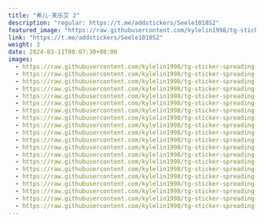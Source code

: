 ```yaml
---
title: "希儿·芙乐艾 2"
description: "regular: https://t.me/addstickers/Seele1018S2"
featured_image: "https://raw.githubusercontent.com/kylelin1998/tg-sticker-spreading-worldwide-images/main/img/480129dc-7a39-4051-820c-344dc2273129.jpg"
link: "https://t.me/addstickers/Seele1018S2"
weight: 3
date: 2024-03-11T08:07:30+08:00
images:
  - https://raw.githubusercontent.com/kylelin1998/tg-sticker-spreading-worldwide-images/main/img/480129dc-7a39-4051-820c-344dc2273129.jpg
  - https://raw.githubusercontent.com/kylelin1998/tg-sticker-spreading-worldwide-images/main/img/b60dacf5-ca1a-4b92-941e-dd8abf8b8178.jpg
  - https://raw.githubusercontent.com/kylelin1998/tg-sticker-spreading-worldwide-images/main/img/ffde1ad2-e48c-4355-8ad7-7d5e6d87b5d0.jpg
  - https://raw.githubusercontent.com/kylelin1998/tg-sticker-spreading-worldwide-images/main/img/12a9d105-bced-4807-8232-788d1bf993df.jpg
  - https://raw.githubusercontent.com/kylelin1998/tg-sticker-spreading-worldwide-images/main/img/cbc1351b-6aac-4f93-83e8-378a5fbdefd1.jpg
  - https://raw.githubusercontent.com/kylelin1998/tg-sticker-spreading-worldwide-images/main/img/f17f2806-61b5-4ce1-8bdb-5bc6ad67d664.jpg
  - https://raw.githubusercontent.com/kylelin1998/tg-sticker-spreading-worldwide-images/main/img/b96750a5-1326-480a-bb0b-7cac1a30a1f1.jpg
  - https://raw.githubusercontent.com/kylelin1998/tg-sticker-spreading-worldwide-images/main/img/047f28bf-1125-414d-87e2-a30e3309b269.jpg
  - https://raw.githubusercontent.com/kylelin1998/tg-sticker-spreading-worldwide-images/main/img/ace852de-03bf-43f2-ab9c-983d7f9c34e8.jpg
  - https://raw.githubusercontent.com/kylelin1998/tg-sticker-spreading-worldwide-images/main/img/63122f75-abe2-4ca6-81f2-bec2f25a2635.jpg
  - https://raw.githubusercontent.com/kylelin1998/tg-sticker-spreading-worldwide-images/main/img/fd5275df-143e-494e-b2ef-42a6f98b26f1.jpg
  - https://raw.githubusercontent.com/kylelin1998/tg-sticker-spreading-worldwide-images/main/img/d22247db-fbca-4087-9c27-750a4facb149.jpg
  - https://raw.githubusercontent.com/kylelin1998/tg-sticker-spreading-worldwide-images/main/img/e1172678-7a92-4e31-b196-4d3c2c35fee0.jpg
  - https://raw.githubusercontent.com/kylelin1998/tg-sticker-spreading-worldwide-images/main/img/dbddce91-0b74-4fc3-ae44-7f0171248285.jpg
  - https://raw.githubusercontent.com/kylelin1998/tg-sticker-spreading-worldwide-images/main/img/a902e837-7a69-475f-ab48-d4b1af79914c.jpg
  - https://raw.githubusercontent.com/kylelin1998/tg-sticker-spreading-worldwide-images/main/img/1cd1b530-1e85-4634-8474-cd5454c914ee.jpg
  - https://raw.githubusercontent.com/kylelin1998/tg-sticker-spreading-worldwide-images/main/img/e9279597-21c7-4fab-913b-0c1da8195522.jpg
  - https://raw.githubusercontent.com/kylelin1998/tg-sticker-spreading-worldwide-images/main/img/d3f5125d-46b1-4448-a7ce-9aae0c970daa.jpg
  - https://raw.githubusercontent.com/kylelin1998/tg-sticker-spreading-worldwide-images/main/img/a0b9dc08-bd65-46d8-abba-da6850df5e79.jpg
  - https://raw.githubusercontent.com/kylelin1998/tg-sticker-spreading-worldwide-images/main/img/22756119-39a1-4078-8f68-5fc3d9a67b64.jpg
---
```

